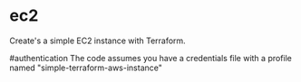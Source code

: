 # ec2
Create's a simple EC2 instance with Terraform.

#authentication
The code assumes you have a credentials file with a profile named "simple-terraform-aws-instance"
